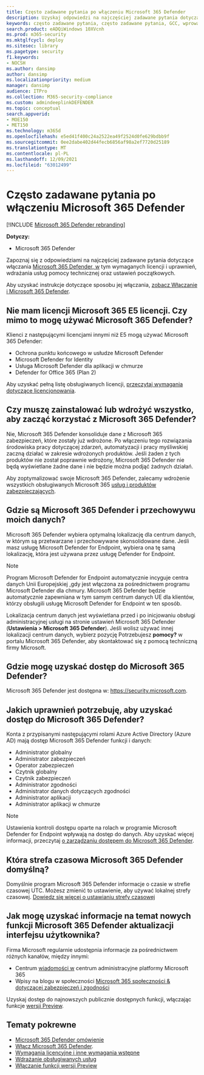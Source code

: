 ```yaml
---
title: Często zadawane pytania po włączeniu Microsoft 365 Defender
description: Uzyskaj odpowiedzi na najczęściej zadawane pytania dotyczące licencjonowania, uprawnień, ustawień początkowych i innych produktów i usług związanych z włączaniem Microsoft 365 Defender
keywords: często zadawane pytania, często zadawane pytania, GCC, wprowadzenie, włączanie Microsoft 365 Defender, Microsoft 365 Defender, M365, zabezpieczenia, lokalizacja danych, wymagane uprawnienia, uprawnienia do licencji, strona ustawień
search.product: eADQiWindows 10XVcnh
ms.prod: m365-security
ms.mktglfcycl: deploy
ms.sitesec: library
ms.pagetype: security
f1.keywords:
- NOCSH
ms.author: dansimp
author: dansimp
ms.localizationpriority: medium
manager: dansimp
audience: ITPro
ms.collection: M365-security-compliance
ms.custom: admindeeplinkDEFENDER
ms.topic: conceptual
search.appverid:
- MOE150
- MET150
ms.technology: m365d
ms.openlocfilehash: e5ed41f400c24a2522ea49f2524d0fe629bdbb9f
ms.sourcegitcommit: 0ee2dabe402d44fecb6856af98a2ef7720d25189
ms.translationtype: MT
ms.contentlocale: pl-PL
ms.lasthandoff: 12/09/2021
ms.locfileid: "63012499"
---
```

# <a name="frequently-asked-questions-when-turning-on-microsoft-365-defender"></a>Często zadawane pytania po włączeniu Microsoft 365 Defender

[!INCLUDE [Microsoft 365 Defender rebranding](../includes/microsoft-defender.md)]


**Dotyczy:**
- Microsoft 365 Defender

Zapoznaj się z odpowiedziami na najczęściej zadawane pytania dotyczące włączania [Microsoft 365 Defender, w](microsoft-365-defender.md) tym wymaganych licencji i uprawnień, wdrażania usług pomocy technicznej oraz ustawień początkowych.

Aby uzyskać instrukcje dotyczące sposobu jej włączania, [zobacz Włączanie i Microsoft 365 Defender](m365d-enable.md).

## <a name="i-dont-have-a-microsoft-365-e5-license-can-i-still-use-microsoft-365-defender"></a>Nie mam licencji Microsoft 365 E5 licencji. Czy mimo to mogę używać Microsoft 365 Defender?

Klienci z następującymi licencjami innymi niż E5 mogą używać Microsoft 365 Defender:

- Ochrona punktu końcowego w usłudze Microsoft Defender
- Microsoft Defender for Identity
- Usługa Microsoft Defender dla aplikacji w chmurze
- Defender for Office 365 (Plan 2)

Aby uzyskać pełną listę obsługiwanych licencji, [przeczytaj wymagania dotyczące licencjonowania](prerequisites.md#licensing-requirements).

## <a name="do-i-need-to-install-or-deploy-anything-to-start-using-microsoft-365-defender"></a>Czy muszę zainstalować lub wdrożyć wszystko, aby zacząć korzystać z Microsoft 365 Defender?

Nie, Microsoft 365 Defender konsoliduje dane z Microsoft 365 zabezpieczeń, które zostały już wdrożone. Po włączeniu tego rozwiązania środowiska pracy dotyczącej zdarzeń, automatyzacji i pracy myśliwskiej zaczną działać w zakresie wdrożonych produktów. Jeśli żaden z tych produktów nie został poprawnie wdrożony, Microsoft 365 Defender nie będą wyświetlane żadne dane i nie będzie można podjąć żadnych działań.

Aby zoptymalizować swoje Microsoft 365 Defender, zalecamy wdrożenie wszystkich obsługiwanych Microsoft 365 [usług i produktów zabezpieczających](deploy-supported-services.md).

## <a name="where-does-microsoft-365-defender-process-and-store-my-data"></a>Gdzie są Microsoft 365 Defender i przechowywu moich danych?

Microsoft 365 Defender wybiera optymalną lokalizację dla centrum danych, w którym są przetwarzane i przechowywane skonsolidowane dane. Jeśli masz usługę Microsoft Defender for Endpoint, wybiera ona tę samą lokalizację, która jest używana przez usługę Defender for Endpoint.

>[!NOTE]
>Program Microsoft Defender for Endpoint automatycznie incyguje centra danych Unii Europejskiej ,gdy jest włączona za pośrednictwem programu Microsoft Defender dla chmury. Microsoft 365 Defender będzie automatycznie zapewniana w tym samym centrum danych UE dla klientów, którzy obsługili usługę Microsoft Defender for Endpoint w ten sposób.

Lokalizacja centrum danych jest wyświetlana przed i po inicjowaniu obsługi administracyjnej usługi na stronie ustawień Microsoft 365 Defender (**Ustawienia > Microsoft 365 Defender**). Jeśli wolisz używać innej lokalizacji centrum danych, wybierz pozycję Potrzebujesz **pomocy?** w portalu Microsoft 365 Defender, aby skontaktować się z pomocą techniczną firmy Microsoft.

## <a name="where-can-i-access-microsoft-365-defender"></a>Gdzie mogę uzyskać dostęp do Microsoft 365 Defender?

Microsoft 365 Defender jest dostępna w: <a href="https://go.microsoft.com/fwlink/p/?linkid=2077139" target="_blank"><https://security.microsoft.com></a>.

## <a name="what-permissions-do-i-need-to-access-microsoft-365-defender"></a>Jakich uprawnień potrzebuję, aby uzyskać dostęp do Microsoft 365 Defender?

Konta z przypisanymi następującymi rolami Azure Active Directory (Azure AD) mają dostęp Microsoft 365 Defender funkcji i danych:

- Administrator globalny
- Administrator zabezpieczeń
- Operator zabezpieczeń
- Czytnik globalny
- Czytnik zabezpieczeń
- Administrator zgodności
- Administrator danych dotyczących zgodności
- Administrator aplikacji
- Administrator aplikacji w chmurze


> [!NOTE]
> Ustawienia kontroli dostępu oparte na rolach w programie Microsoft Defender for Endpoint wpływają na dostęp do danych. Aby uzyskać więcej informacji, przeczytaj [o zarządzaniu dostępem do Microsoft 365 Defender](m365d-permissions.md).

## <a name="what-time-zone-does-microsoft-365-defender-default-to"></a>Która strefa czasowa Microsoft 365 Defender domyślną?

Domyślnie program Microsoft 365 Defender informacje o czasie w strefie czasowej UTC. Możesz zmienić to ustawienie, aby używać lokalnej strefy czasowej. [Dowiedz się więcej o ustawianiu strefy czasowej](m365d-time-zone.md)

## <a name="how-can-i-learn-about-new-microsoft-365-defender-feature-and-ui-updates"></a>Jak mogę uzyskać informacje na temat nowych funkcji Microsoft 365 Defender aktualizacji interfejsu użytkownika?

Firma Microsoft regularnie udostępnia informacje za pośrednictwem różnych kanałów, między innymi:

- Centrum [wiadomości w](../../admin/manage/message-center.md) centrum administracyjne platformy Microsoft 365
- Wpisy na blogu w społeczności [Microsoft 365 społeczności & dotyczącej zabezpieczeń i zgodności](https://techcommunity.microsoft.com/t5/security-privacy-and-compliance/bg-p/securityprivacycompliance)

Uzyskaj dostęp do najnowszych publicznie dostępnych funkcji, włączając funkcje [wersji Preview](preview.md).

## <a name="related-topics"></a>Tematy pokrewne

- [Microsoft 365 Defender omówienie](microsoft-365-defender.md)
- [Włącz Microsoft 365 Defender](m365d-enable.md).
- [Wymagania licencyjne i inne wymagania wstępne](prerequisites.md)
- [Wdrażanie obsługiwanych usług](deploy-supported-services.md)
- [Włączanie funkcji wersji Preview](preview.md)
